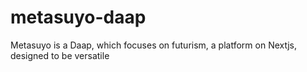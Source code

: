 # metasuyo-daap
Metasuyo is a Daap, which focuses on futurism, a platform on Nextjs, designed to be versatile
